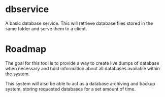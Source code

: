 dbservice
=========

A basic database service. This will retrieve database files stored in the same folder and serve them to a client.

Roadmap
=======
The goal for this tool is to provide a way to create live dumps of database when necessary and hold information about all databases available within the system.

This system will also be able to act as a database archiving and backup system, storing requested databases for a set amount of time.
